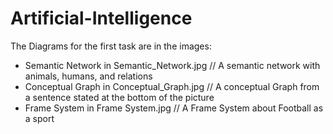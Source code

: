 # Artificial-Intelligence

The Diagrams for the first task are in the images:
  - Semantic Network in Semantic_Network.jpg // A semantic network with animals, humans, and relations
  - Conceptual Graph in Conceptual_Graph.jpg // A conceptual Graph from a sentence stated at the bottom of the picture
  - Frame System in Frame System.jpg         // A Frame System about Football as a sport
